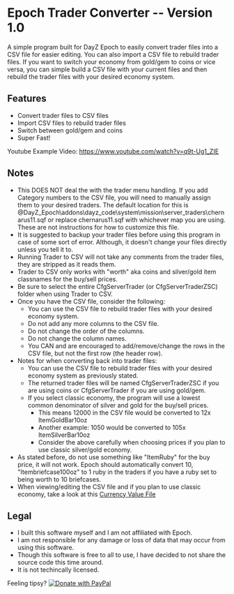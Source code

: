 # Epoch Trader Converter -- Version 1.0
A simple program built for DayZ Epoch to easily convert trader files into a CSV file for easier editing. You can also import a CSV file to rebuild trader files. If you want to switch your economy from gold/gem to coins or vice versa, you can simple build a CSV file with your current files and then rebuild the trader files with your desired economy system.

## Features
* Convert trader files to CSV files
* Import CSV files to rebuild trader files
* Switch between gold/gem and coins
* Super Fast!

Youtube Example Video:
https://www.youtube.com/watch?v=q9t-Ug1_ZIE

## Notes
* This DOES NOT deal the with the trader menu handling. If you add Category numbers to the CSV file, you will need to manually assign them to your desired traders. The default location for this is @DayZ_Epoch\addons\dayz_code\system\mission\server_traders\chernarus11.sqf or replace chernarus11.sqf with whichever map you are using. These are not instructions for how to customize this file.
* It is suggested to backup your trader files before using this program in case of some sort of error. Although, it doesn't change your files directly unless you tell it to.
* Running Trader to CSV will not take any comments from the trader files, they are stripped as it reads them.
* Trader to CSV only works with "worth" aka coins and silver/gold item classnames for the buy/sell prices.
* Be sure to select the entire CfgServerTrader (or CfgServerTraderZSC) folder when using Trader to CSV.
* Once you have the CSV file, consider the following:
    * You can use the CSV file to rebuild trader files with your desired economy system.
    * Do not add any more columns to the CSV file.
    * Do not change the order of the columns.
    * Do not change the column names.
    * You CAN and are encouraged to add/remove/change the rows in the CSV file, but not the first row (the header row).
* Notes for when converting back into trader files:
    * You can use the CSV file to rebuild trader files with your desired economy system as previously stated.
    * The returned trader files will be named CfgServerTraderZSC if you are using coins or CfgServerTrader if you are using gold/gem.
    * If you select classic economy, the program will use a lowest common denominator of silver and gold for the buy/sell prices.
        * This means 12000 in the CSV file would be converted to 12x ItemGoldBar10oz
        * Another example: 1050 would be converted to 105x ItemSilverBar10oz
        * Consider the above carefully when choosing prices if you plan to use classic silver/gold economy.
* As stated before, do not use something like "ItemRuby" for the buy price, it will not work. Epoch should automatically convert 10, "Itembriefcase100oz" to 1 ruby in the traders if you have a ruby set to being worth to 10 briefcases.
* When viewing/editing the CSV file and if you plan to use classic economy, take a look at this [Currency Value File](https://github.com/ZzBombardierzZ/Epoch-Trader-Converter/blob/main/DayZ_Epoch_Silver_and_Gold_Values.txt)

## Legal
* I built this software myself and I am not affiliated with Epoch.
* I am not responsible for any damage or loss of data that may occur from using this software.
* Though this software is free to all to use, I have decided to not share the source code this time around.
* It is not techincally licensed.

Feeling tipsy?
[![Donate with PayPal](https://raw.githubusercontent.com/stefan-niedermann/paypal-donate-button/master/paypal-donate-button.png)
](https://www.paypal.com/donate/?business=SVCKSPPNCZYUY&no_recurring=0&item_name=Any+tips%2Fdonations+are+appreciated+and+will+help+buy+more+coffee.&currency_code=USD)
